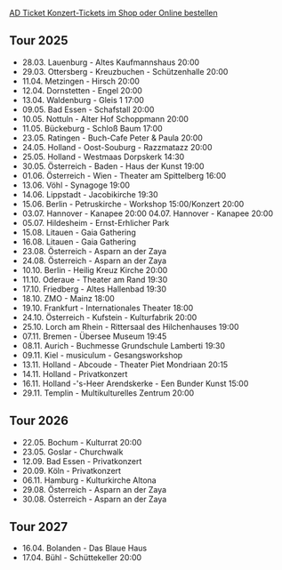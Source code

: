 [AD Ticket Konzert-Tickets im Shop oder Online bestellen](http://www.adticket.de/Sedaa.html) 

## Tour 2025
- 28.03. Lauenburg - Altes Kaufmannshaus 20:00
- 29.03. Ottersberg - Kreuzbuchen - Schützenhalle 20:00
- 11.04. Metzingen - Hirsch 20:00
- 12.04. Dornstetten - Engel 20:00
- 13.04. Waldenburg - Gleis 1 17:00
- 09.05. Bad Essen - Schafstall 20:00
- 10.05. Nottuln - Alter Hof Schoppmann 20:00
- 11.05. Bückeburg - Schloß Baum 17:00
- 23.05. Ratingen - Buch-Cafe Peter & Paula 20:00
- 24.05. Holland - Oost-Souburg - Razzmatazz 20:00
- 25.05. Holland - Westmaas Dorpskerk 14:30
- 30.05. Österreich - Baden - Haus der Kunst 19:00
- 01.06. Österreich - Wien - Theater am Spittelberg 16:00
- 13.06. Vöhl - Synagoge 19:00
- 14.06. Lippstadt - Jacobikirche 19:30
- 15.06. Berlin - Petruskirche - Workshop 15:00/Konzert 20:00
- 03.07. Hannover - Kanapee 20:00
  04.07. Hannover - Kanapee 20:00
- 05.07. Hildesheim - Ernst-Erhlicher Park
- 15.08. Litauen - Gaia Gathering
- 16.08. Litauen - Gaia Gathering 
- 23.08. Österreich - Asparn an der Zaya
- 24.08. Österreich - Asparn an der Zaya
- 10.10. Berlin - Heilig Kreuz Kirche 20:00
- 11.10. Oderaue - Theater am Rand 19:30
- 17.10. Friedberg - Altes Hallenbad 19:30
- 18.10. ZMO - Mainz 18:00
- 19.10. Frankfurt - Internationales Theater 18:00
- 24.10. Österreich - Kufstein - Kulturfabrik 20:00
- 25.10. Lorch am Rhein - Rittersaal des Hilchenhauses 19:00
- 07.11. Bremen - Übersee Museum 19:45
- 08.11. Aurich - Buchmesse Grundschule Lamberti 19:30
- 09.11. Kiel - musiculum - Gesangsworkshop
- 13.11. Holland - Abcoude - Theater Piet Mondriaan 20:15
- 14.11. Holland - Privatkonzert
- 16.11. Holland -'s-Heer Arendskerke - Een Bunder Kunst 15:00
- 29.11. Templin - Multikulturelles Zentrum 20:00

## Tour 2026
- 22.05. Bochum - Kulturrat 20:00
- 23.05. Goslar - Churchwalk
- 12.09. Bad Essen - Privatkonzert
- 20.09. Köln - Privatkonzert
- 06.11. Hamburg - Kulturkirche Altona
- 29.08. Österreich - Asparn an der Zaya
- 30.08. Österreich - Asparn an der Zaya

## Tour 2027
- 16.04. Bolanden - Das Blaue Haus
- 17.04. Bühl - Schüttekeller 20:00
